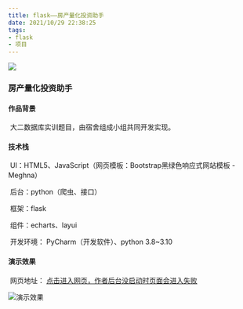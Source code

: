 ```yaml
---
title: flask——房产量化投资助手
date: 2021/10/29 22:38:25
tags:
- flask
- 项目
---
```


![](https://flask.net.cn/Application/Home/View/Public/img/flask-logo.png)

### 房产量化投资助手

#### 作品背景

​           大二数据库实训题目，由宿舍组成小组共同开发实现。

#### 技术栈

​           UI：HTML5、JavaScript（网页模板：Bootstrap黑绿色响应式网站模板 - Meghna）

​           后台：python（爬虫、接口）

​           框架：flask

​           组件：echarts、layui

​           开发环境：   PyCharm（开发软件）、python 3.8~3.10

#### 演示效果

​           网页地址： [点击进入网页，作者后台没启动时页面会进入失败](http://flaskhouse.sh1.k9s.run:2271/)

![演示效果](https://img-blog.csdnimg.cn/12e4a3b521eb413bb13c328cfe7e1c76.gif)



